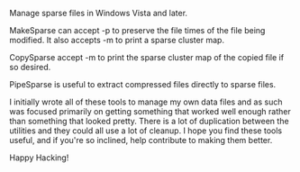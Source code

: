 Manage sparse files in Windows Vista and later.

MakeSparse can accept -p to preserve the file times of the file being modified.
It also accepts -m to print a sparse cluster map.

CopySparse accept -m to print the sparse cluster map of the copied file if so
desired.

PipeSparse is useful to extract compressed files directly to sparse files.

I initially wrote all of these tools to manage my own data files and as such
was focused primarily on getting something that worked well enough rather than
something that looked pretty. There is a lot of duplication between the
utilities and they could all use a lot of cleanup. I hope you find these tools
useful, and if you're so inclined, help contribute to making them better.

Happy Hacking!
